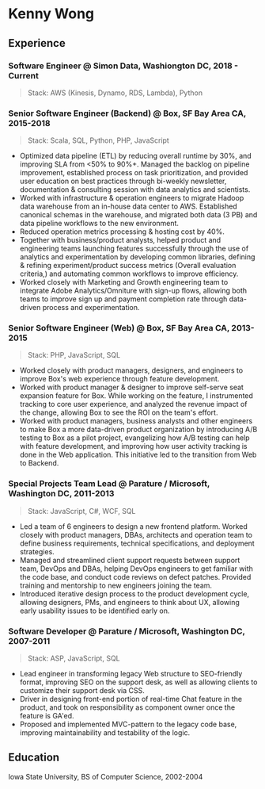 # Kenny Wong
## Experience
### Software Engineer @ Simon Data, Washiongton DC, 2018 - Current
> Stack: AWS (Kinesis, Dynamo, RDS, Lambda), Python

### Senior Software Engineer (Backend) @ Box, SF Bay Area CA, 2015-2018
> Stack: Scala, SQL, Python, PHP, JavaScript 
   * Optimized data pipeline (ETL) by reducing overall runtime by 30%, and improving SLA from <50% to 90%+. Managed the backlog on pipeline improvement, established process on task prioritization, and provided user education on best practices through bi-weekly newsletter, documentation & consulting session with data analytics and scientists.
   * Worked with infrastructure & operation engineers to migrate Hadoop data warehouse from an in-house data center to AWS. Established canonical schemas in the warehouse, and migrated both data (3 PB) and data pipeline workflows to the new environment.
   * Reduced operation metrics processing & hosting cost by 40%.
   * Together with business/product analysts, helped product and engineering teams launching features successfully through the use of analytics and experimentation by developing common libraries, defining & refining experiment/product success metrics (Overall evaluation criteria,) and automating common workflows to improve efficiency.
   * Worked closely with Marketing and Growth engineering team to integrate Adobe Analytics/Omniture with sign-up flows, allowing both teams to improve sign up and payment completion rate through data-driven process and experimentation.

### Senior Software Engineer (Web) @ Box, SF Bay Area CA, 2013-2015
> Stack: PHP, JavaScript, SQL
   * Worked closely with product managers, designers, and engineers to improve Box's web experience through feature development.
   * Worked with product manager & designer to improve self-serve seat expansion feature for Box. While working on the feature, I instrumented tracking to core user experience, and analyzed the revenue impact of the change, allowing Box to see the ROI on the team's effort.
   * Worked with product managers, business analysts and other engineers to make Box a more data-driven product organization by introducing A/B testing to Box as a pilot project, evangelizing how A/B testing can help with feature development, and improving how user activity tracking is done in the Web application. This initiative led to the transition from Web to Backend.
   
### Special Projects Team Lead @ Parature / Microsoft, Washington DC, 2011-2013
> Stack: JavaScript, C#, WCF, SQL
   * Led a team of 6 engineers to design a new frontend platform. Worked closely with product managers, DBAs, architects and operation team to define business requirements, technical specifications, and deployment strategies.
   * Managed and streamlined client support requests between support team, DevOps and DBAs, helping DevOps engineers to get familiar with the code base, and conduct code reviews on defect patches. Provided training and mentorship to new engineers joining the team.
   * Introduced iterative design process to the product development cycle, allowing designers, PMs, and engineers to think about UX, allowing early usability issues to be identified early on.

### Software Developer @ Parature / Microsoft, Washington DC, 2007-2011
> Stack: ASP, JavaScript, SQL
   * Lead engineer in transforming legacy Web structure to SEO-friendly format, improving SEO on the support desk, as well as allowing clients to customize their support desk via CSS.
   * Driver in designing front-end portion of real-time Chat feature in the product, and took on responsibility as component owner once the feature is GA'ed.
   * Proposed and implemented MVC-pattern to the legacy code base, improving maintainability and testability of the logic.

## Education
Iowa State University, BS of Computer Science, 2002-2004
